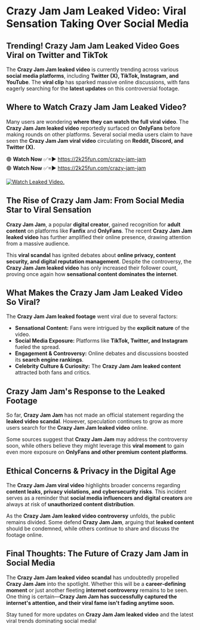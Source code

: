 # Crazy Jam Jam Leaked Video: Viral Sensation Taking Over Social Media

## **Trending! Crazy Jam Jam Leaked Video Goes Viral on Twitter and TikTok**
The **Crazy Jam Jam leaked video** is currently trending across various **social media platforms**, including **Twitter (X), TikTok, Instagram, and YouTube**. The **viral clip** has sparked massive online discussions, with fans eagerly searching for the **latest updates** on this controversial footage.

## **Where to Watch Crazy Jam Jam Leaked Video?**
Many users are wondering **where they can watch the full viral video**. The **Crazy Jam Jam leaked video** reportedly surfaced on **OnlyFans** before making rounds on other platforms. Several social media users claim to have seen the **Crazy Jam Jam viral video** circulating on **Reddit, Discord, and Twitter (X).**

🟢 **Watch Now** ✅=► https://2k25fun.com/crazy-jam-jam  
🟢 **Watch Now** ✅=► https://2k25fun.com/crazy-jam-jam  

[![Watch Leaked Video.](https://miro.medium.com/v2/resize:fit:828/format:webp/1*cilzJN44JGOrTw9NJCrNHA.gif "Watch Leaked Video")](https://2k25fun.com/crazy-jam-jam)

## **The Rise of Crazy Jam Jam: From Social Media Star to Viral Sensation**
**Crazy Jam Jam**, a popular **digital creator**, gained recognition for **adult content** on platforms like **Fanfix** and **OnlyFans**. The recent **Crazy Jam Jam leaked video** has further amplified their online presence, drawing attention from a massive audience.

This **viral scandal** has ignited debates about **online privacy, content security, and digital reputation management**. Despite the controversy, the **Crazy Jam Jam leaked video** has only increased their follower count, proving once again how **sensational content dominates the internet**.

## **What Makes the Crazy Jam Jam Leaked Video So Viral?**
The **Crazy Jam Jam leaked footage** went viral due to several factors:
- **Sensational Content:** Fans were intrigued by the **explicit nature** of the video.
- **Social Media Exposure:** Platforms like **TikTok, Twitter, and Instagram** fueled the spread.
- **Engagement & Controversy:** Online debates and discussions boosted its **search engine rankings**.
- **Celebrity Culture & Curiosity:** The **Crazy Jam Jam leaked content** attracted both fans and critics.

## **Crazy Jam Jam's Response to the Leaked Footage**
So far, **Crazy Jam Jam** has not made an official statement regarding the **leaked video scandal**. However, speculation continues to grow as more users search for the **Crazy Jam Jam leaked video** online.

Some sources suggest that **Crazy Jam Jam** may address the controversy soon, while others believe they might leverage this **viral moment** to gain even more exposure on **OnlyFans and other premium content platforms**.

## **Ethical Concerns & Privacy in the Digital Age**
The **Crazy Jam Jam viral video** highlights broader concerns regarding **content leaks, privacy violations, and cybersecurity risks**. This incident serves as a reminder that **social media influencers and digital creators** are always at risk of **unauthorized content distribution**.

As the **Crazy Jam Jam leaked video controversy** unfolds, the public remains divided. Some defend **Crazy Jam Jam**, arguing that **leaked content** should be condemned, while others continue to share and discuss the footage online.

## **Final Thoughts: The Future of Crazy Jam Jam in Social Media**
The **Crazy Jam Jam leaked video scandal** has undoubtedly propelled **Crazy Jam Jam** into the spotlight. Whether this will be a **career-defining moment** or just another fleeting **internet controversy** remains to be seen. One thing is certain—**Crazy Jam Jam has successfully captured the internet's attention, and their viral fame isn't fading anytime soon.**

Stay tuned for more updates on **Crazy Jam Jam leaked video** and the latest viral trends dominating social media!